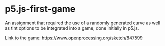 # p5.js-first-game
An assignment that required the use of a randomly generated curve as well as tint options to be integrated into a game; done initially in p5.js.

Link to the game: 
https://www.openprocessing.org/sketch/847599
